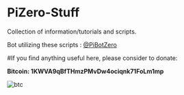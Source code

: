 # PiZero-Stuff
Collection of information/tutorials and scripts.

Bot utilizing these scripts :
[@PiBotZero](https://twitter.com/pibotzero)



#If you find anything useful here, please consider to donate:

**Bitcoin: 1KWVA9qBfTHmzPMvDw4ociqnk71FoLm1mp**

![btc](http://i.imgur.com/FeRpxAb.png)